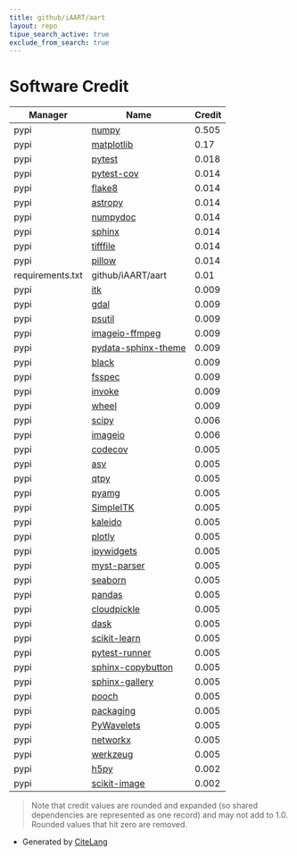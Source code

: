 ```yaml
---
title: github/iAART/aart
layout: repo
tipue_search_active: true
exclude_from_search: true
---
```

# Software Credit

|Manager|Name|Credit|
|-------|----|------|
|pypi|[numpy](https://www.numpy.org)|0.505|
|pypi|[matplotlib](https://matplotlib.org)|0.17|
|pypi|[pytest](https://pypi.org/project/pytest)|0.018|
|pypi|[pytest-cov](https://github.com/pytest-dev/pytest-cov)|0.014|
|pypi|[flake8](https://pypi.org/project/flake8)|0.014|
|pypi|[astropy](https://pypi.org/project/astropy)|0.014|
|pypi|[numpydoc](https://pypi.org/project/numpydoc)|0.014|
|pypi|[sphinx](https://pypi.org/project/sphinx)|0.014|
|pypi|[tifffile](https://pypi.org/project/tifffile)|0.014|
|pypi|[pillow](https://pypi.org/project/pillow)|0.014|
|requirements.txt|github/iAART/aart|0.01|
|pypi|[itk](https://pypi.org/project/itk)|0.009|
|pypi|[gdal](https://pypi.org/project/gdal)|0.009|
|pypi|[psutil](https://pypi.org/project/psutil)|0.009|
|pypi|[imageio-ffmpeg](https://pypi.org/project/imageio-ffmpeg)|0.009|
|pypi|[pydata-sphinx-theme](https://pypi.org/project/pydata-sphinx-theme)|0.009|
|pypi|[black](https://pypi.org/project/black)|0.009|
|pypi|[fsspec](https://pypi.org/project/fsspec)|0.009|
|pypi|[invoke](https://pypi.org/project/invoke)|0.009|
|pypi|[wheel](https://pypi.org/project/wheel)|0.009|
|pypi|[scipy](https://www.scipy.org)|0.006|
|pypi|[imageio](https://github.com/imageio/imageio)|0.006|
|pypi|[codecov](https://pypi.org/project/codecov)|0.005|
|pypi|[asv](https://pypi.org/project/asv)|0.005|
|pypi|[qtpy](https://pypi.org/project/qtpy)|0.005|
|pypi|[pyamg](https://pypi.org/project/pyamg)|0.005|
|pypi|[SimpleITK](https://pypi.org/project/SimpleITK)|0.005|
|pypi|[kaleido](https://pypi.org/project/kaleido)|0.005|
|pypi|[plotly](https://pypi.org/project/plotly)|0.005|
|pypi|[ipywidgets](https://pypi.org/project/ipywidgets)|0.005|
|pypi|[myst-parser](https://pypi.org/project/myst-parser)|0.005|
|pypi|[seaborn](https://pypi.org/project/seaborn)|0.005|
|pypi|[pandas](https://pypi.org/project/pandas)|0.005|
|pypi|[cloudpickle](https://pypi.org/project/cloudpickle)|0.005|
|pypi|[dask](https://pypi.org/project/dask)|0.005|
|pypi|[scikit-learn](https://pypi.org/project/scikit-learn)|0.005|
|pypi|[pytest-runner](https://pypi.org/project/pytest-runner)|0.005|
|pypi|[sphinx-copybutton](https://pypi.org/project/sphinx-copybutton)|0.005|
|pypi|[sphinx-gallery](https://pypi.org/project/sphinx-gallery)|0.005|
|pypi|[pooch](https://pypi.org/project/pooch)|0.005|
|pypi|[packaging](https://pypi.org/project/packaging)|0.005|
|pypi|[PyWavelets](https://pypi.org/project/PyWavelets)|0.005|
|pypi|[networkx](https://pypi.org/project/networkx)|0.005|
|pypi|[werkzeug](https://pypi.org/project/werkzeug)|0.005|
|pypi|[h5py](http://www.h5py.org)|0.002|
|pypi|[scikit-image](https://scikit-image.org)|0.002|


> Note that credit values are rounded and expanded (so shared dependencies are represented as one record) and may not add to 1.0. Rounded values that hit zero are removed.


- Generated by [CiteLang](https://github.com/vsoch/citelang)
